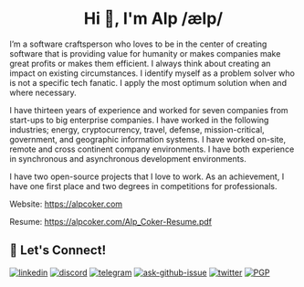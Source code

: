 <h1 align="center">Hi 👋, I'm Alp /ælp/ </h1>

I’m a software craftsperson who loves to be in the center of creating software that is providing value for humanity or makes companies make great profits or makes them efficient. I always think about creating an impact on existing circumstances. I identify myself as a problem solver who is not a specific tech fanatic. I apply the most optimum solution when and where necessary.

I have thirteen years of experience and worked for seven companies from start-ups to big enterprise companies. I have worked in the following industries; energy, cryptocurrency, travel, defense, mission-critical, government, and geographic information systems. I have worked on-site, remote and cross continent company environments. I have both experience in synchronous and asynchronous development environments.

I have two open-source projects that I love to work. As an achievement, I have one first place and two degrees in competitions for professionals.

Website:
https://alpcoker.com

Resume:
https://alpcoker.com/Alp_Coker-Resume.pdf

## 🔗 Let's Connect!

[![linkedin](https://img.shields.io/badge/alpcoker-%230077B5.svg?&style=for-the-badge&logo=linkedin)](https://www.linkedin.com/in/alpcoker/)
[![discord](https://img.shields.io/discord/921922146152898610?logo=discord&style=for-the-badge&logoColor=white)](https://discord.gg/JkGGnvqKRH)
[![telegram](https://img.shields.io/badge/telegram-49a5df?style=for-the-badge&logo=telegram)](https://t.me/alpcoker/)
[![ask-github-issue](https://img.shields.io/badge/ask_me-000000?style=for-the-badge&logo=github)](https://github.com/alpcoker/alpcoker/issues/)
[![twitter](https://img.shields.io/badge/alpcoker-%231DA1F2.svg?&style=for-the-badge&logo=twitter&logoColor=white)](https://twitter.com/alpcoker/)
[![PGP](https://img.shields.io/badge/alpcoker-9a1c63.svg?&style=for-the-badge&label=PGP&logoColor=white)](https://keys.openpgp.org/search?q=14542509DA796227457296D61DF4F6273AFC3F5A)
